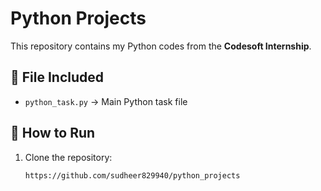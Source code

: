 # Python Projects

This repository contains my Python codes from the **Codesoft Internship**.  

## 📂 File Included
- `python_task.py` → Main Python task file

## 🚀 How to Run
1. Clone the repository:
   ```bash
   https://github.com/sudheer829940/python_projects
